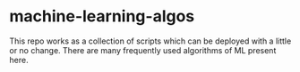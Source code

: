 # machine-learning-algos


This repo works as a collection of scripts which can be deployed with a little or no change. There are many frequently used algorithms of ML present here.
